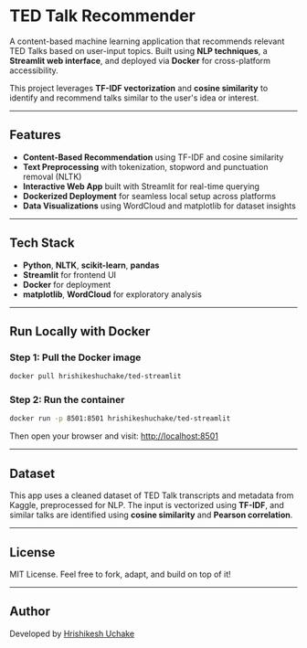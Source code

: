 # TED Talk Recommender

A content-based machine learning application that recommends relevant TED Talks based on user-input topics. Built using **NLP techniques**, a **Streamlit web interface**, and deployed via **Docker** for cross-platform accessibility.

This project leverages **TF-IDF vectorization** and **cosine similarity** to identify and recommend talks similar to the user's idea or interest.

---

## Features

-  **Content-Based Recommendation** using TF-IDF and cosine similarity
-  **Text Preprocessing** with tokenization, stopword and punctuation removal (NLTK)
-  **Interactive Web App** built with Streamlit for real-time querying
-  **Dockerized Deployment** for seamless local setup across platforms
-  **Data Visualizations** using WordCloud and matplotlib for dataset insights

---

## Tech Stack

- **Python**, **NLTK**, **scikit-learn**, **pandas**
- **Streamlit** for frontend UI
- **Docker** for deployment
- **matplotlib**, **WordCloud** for exploratory analysis

---

## Run Locally with Docker

### Step 1: Pull the Docker image

```bash
docker pull hrishikeshuchake/ted-streamlit
````

### Step 2: Run the container

```bash
docker run -p 8501:8501 hrishikeshuchake/ted-streamlit
```

Then open your browser and visit: [http://localhost:8501](http://localhost:8501)

---

## Dataset

This app uses a cleaned dataset of TED Talk transcripts and metadata from Kaggle, preprocessed for NLP. The input is vectorized using **TF-IDF**, and similar talks are identified using **cosine similarity** and **Pearson correlation**.

---


## License

MIT License. Feel free to fork, adapt, and build on top of it!

---

## Author

Developed by [Hrishikesh Uchake](https://github.com/HrishikeshUchake)


